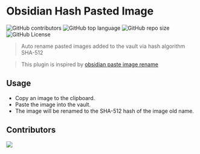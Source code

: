 # Obsidian Hash Pasted Image

![GitHub contributors](https://img.shields.io/github/contributors/hardingadonis/obsidian-hash-pasted-image)
![GitHub top language](https://img.shields.io/github/languages/top/hardingadonis/obsidian-hash-pasted-image)
![GitHub repo size](https://img.shields.io/github/repo-size/hardingadonis/obsidian-hash-pasted-image)
![GitHub License](https://img.shields.io/github/license/hardingadonis/obsidian-hash-pasted-image)

> Auto rename pasted images added to the vault via hash algorithm SHA-512

> This plugin is inspired by [obsidian paste image rename](https://github.com/reorx/obsidian-paste-image-rename)

## Usage

- Copy an image to the clipboard.
- Paste the image into the vault.
- The image will be renamed to the SHA-512 hash of the image old name.

## Contributors

<a href="https://github.com/hardingadonis/obsidian-hash-pasted-image/graphs/contributors">
  <img src="https://contrib.rocks/image?repo=hardingadonis/obsidian-hash-pasted-image" />
</a>
